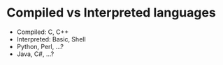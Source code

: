 # Compiled vs Interpreted languages

* Compiled: C, C++
* Interpreted: Basic, Shell
* Python, Perl, ...?
* Java, C#, ...?


